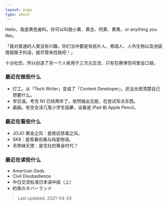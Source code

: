 ```yaml
---
layout: page
type: about
---
```


Hello，我是黄色废料。你可以叫我小黄、黄总、阿黄、黄黄，or anything you like。

「我对普通的人类没有兴趣，你们当中要是有纸片人、弗瑞人、人外生物以及池袋情报贩子的话，就尽管来找我吧！」

十分社恐，所以创造了另一个人格用于三次元交流，只有在赛博空间里会口胡。

### 最近在做些什么

- 打工。从「Tech Writer」变成了「Content Developer」，还没太想清楚自己想要什么。
- 学日语。考完 N1 已经两年了，依然输出无能，在尝试写点东西。
- 画画。有空会涂几笔小学生临摹，设备是 iPad 和 Apple Pencil。

### 最近在看些什么

- JOJO 黄金之风：是夜店禁毒之风。
- SK8：是青春伤痛与纯爱物语。
- 吊带袜天使：是宅社的黄金时代？

### 最近在读些什么

- American Gods
- Civil Disobedience
- 中日交流标准日本语中级（上）
- 約束のネバーランド

> Last updated: 2021-04-24
